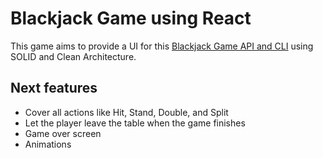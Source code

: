 # Blackjack Game using React

This game aims to provide a UI for this [Blackjack Game API and CLI](https://github.com/avilabiel/blackjack-cli) using SOLID and Clean Architecture.

## Next features

- Cover all actions like Hit, Stand, Double, and Split
- Let the player leave the table when the game finishes
- Game over screen
- Animations
